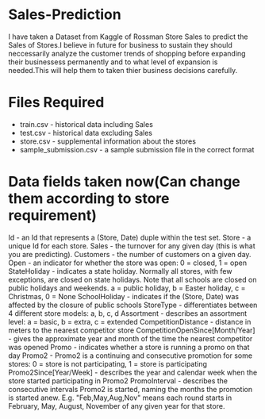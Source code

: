 # Sales-Prediction
I have taken a Dataset from Kaggle of Rossman Store Sales to predict the Sales of Stores.I believe in future for business to sustain they should neccessarily analyze the customer trends of shopping before expanding their businessess permanently and to what level of expansion is needed.This will help them to taken thier business decisions carefully.

# Files Required

 * train.csv - historical data including Sales
 * test.csv - historical data excluding Sales
 * store.csv - supplemental information about the stores
 * sample_submission.csv - a sample submission file in the correct format
 
# Data fields taken now(Can change them according to store requirement)
 Id - an Id that represents a (Store, Date) duple within the test set.
 Store - a unique Id for each store.
 Sales - the turnover for any given day (this is what you are predicting).
 Customers - the number of customers on a given day.
 Open - an indicator for whether the store was open: 0 = closed, 1 = open
 StateHoliday - indicates a state holiday. Normally all stores, with few exceptions, are closed on state holidays. Note that all schools are closed on public holidays and weekends. a = public holiday, b = Easter holiday, c = Christmas, 0 = None
 SchoolHoliday - indicates if the (Store, Date) was affected by the closure of public schools
 StoreType - differentiates between 4 different store models: a, b, c, d
 Assortment - describes an assortment level: a = basic, b = extra, c = extended
 CompetitionDistance - distance in meters to the nearest competitor store
 CompetitionOpenSince[Month/Year] - gives the approximate year and month of the time the nearest competitor was opened
 Promo - indicates whether a store is running a promo on that day
 Promo2 - Promo2 is a continuing and consecutive promotion for some stores: 0 = store is not participating, 1 = store is participating
 Promo2Since[Year/Week] - describes the year and calendar week when the store started participating in Promo2
 PromoInterval - describes the consecutive intervals Promo2 is started, naming the months the promotion is started anew. E.g. "Feb,May,Aug,Nov" means each round starts in February, May, August, November of any given year for that store.

 
 

